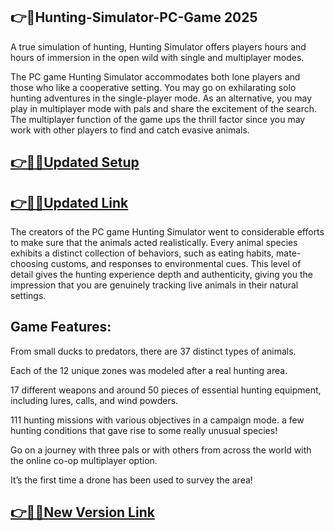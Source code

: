 ## 👉📌Hunting-Simulator-PC-Game 2025

A true simulation of hunting, Hunting Simulator offers players hours and hours of immersion in the open wild with single and multiplayer modes.

The PC game Hunting Simulator accommodates both lone players and those who like a cooperative setting. You may go on exhilarating solo hunting adventures in the single-player mode. As an alternative, you may play in multiplayer mode with pals and share the excitement of the search. The multiplayer function of the game ups the thrill factor since you may work with other players to find and catch evasive animals.

## [👉📌🚀Updated Setup](https://tinyurl.com/ye2aehnt)

## [👉📌🚀Updated Link](https://tinyurl.com/ye2aehnt)

The creators of the PC game Hunting Simulator went to considerable efforts to make sure that the animals acted realistically. Every animal species exhibits a distinct collection of behaviors, such as eating habits, mate-choosing customs, and responses to environmental cues. This level of detail gives the hunting experience depth and authenticity, giving you the impression that you are genuinely tracking live animals in their natural settings.

## Game Features:

From small ducks to predators, there are 37 distinct types of animals.

Each of the 12 unique zones was modeled after a real hunting area.

17 different weapons and around 50 pieces of essential hunting equipment, including lures, calls, and wind powders.

111 hunting missions with various objectives in a campaign mode. a few hunting conditions that gave rise to some really unusual species!

Go on a journey with three pals or with others from across the world with the online co-op multiplayer option.

It’s the first time a drone has been used to survey the area!

## [👉📌🚀New Version Link](https://tinyurl.com/ye2aehnt)
